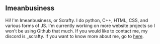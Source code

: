 ## Imeanbusiness

Hi! I'm Imeanbusiness, or Scrafty. I do python, C++, HTML, CSS, and various forms of JS. I'm currently working on more website projects so I won't be using Github that much. If you would like to contact me, my discord is _scrafty. If you want to know more about me, go to [here](https://imeanbusiness.github.io/).


<!---
Imeanbusiness/Imeanbusiness is a ✨ special ✨ repository because its `README.md` (this file) appears on your GitHub profile.
You can click the Preview link to take a look at your changes.
--->

